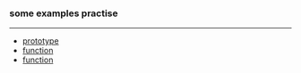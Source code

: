 ### some examples practise

----------

* [prototype](/cbFight/prototype.md)
* [function](/cbFight/function.md)
* [function](/cbFight/type.md)
